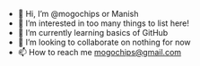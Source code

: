 - 👋 Hi, I’m @mogochips or Manish
- 👀 I’m interested in too many things to list here!
- 🌱 I’m currently learning basics of GitHub
- 💞️ I’m looking to collaborate on nothing for now
- 📫 How to reach me mogochips@gmail.com

<!---
mogochips/mogochips is a ✨ special ✨ repository because its `README.md` (this file) appears on your GitHub profile.
You can click the Preview link to take a look at your changes.
--->
